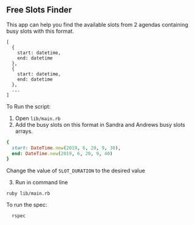 ## Free Slots Finder

This app can help you find the available slots from 2 agendas containing busy slots with this format.

```
[
  {
    start: datetime,
    end: datetime
  },
  {
    start: datetime,
    end: datetime
  },
  ...
]
```

To Run the script:

1. Open `lib/main.rb`
2. Add the busy slots on this format in Sandra and Andrews busy slots arrays.

  ```ruby
  {
    start: DateTime.new(2019, 6, 20, 9, 30),
    end: DateTime.new(2019, 6, 20, 9, 40)
  }
  ```

  Change the value of ```SLOT_DURATION``` to the desired value

3. Run in command line
```shell
ruby lib/main.rb
```

To run the spec:

```shell
  rspec
```
